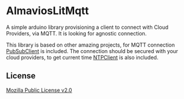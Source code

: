# AlmaviosLitMqtt
A simple arduino library provisioning a client to connect with Cloud Providers, via MQTT. It is looking for agnostic connection. 

This library is based on other amazing projects, for MQTT connection [PubSubClient](https://github.com/knolleary/pubsubclient) is included. The connection should be secured with your cloud providers, to get current time [NTPClient](https://github.com/arduino-libraries/NTPClient) is also included.

## License
[Mozilla Public License v2.0](https://github.com/almavios/almavios-lit-mqtt/blob/master/LICENSE)
